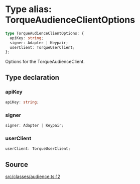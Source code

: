 # Type alias: TorqueAudienceClientOptions

```ts
type TorqueAudienceClientOptions: {
  apiKey: string;
  signer: Adapter | Keypair;
  userClient: TorqueUserClient;
};
```

Options for the TorqueAudienceClient.

## Type declaration

### apiKey

```ts
apiKey: string;
```

### signer

```ts
signer: Adapter | Keypair;
```

### userClient

```ts
userClient: TorqueUserClient;
```

## Source

[src/classes/audience.ts:12](https://github.com/torque-labs/torque-ts-sdk/blob/35180ea2561c531d50df4b23b7bd32172a5fdc80/src/classes/audience.ts#L12)
